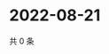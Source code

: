 # 2022-08-21

共 0 条

<!-- BEGIN WEIBO -->
<!-- 最后更新时间 Sun Aug 21 2022 16:19:11 GMT+0800 (China Standard Time) -->

<!-- END WEIBO -->

